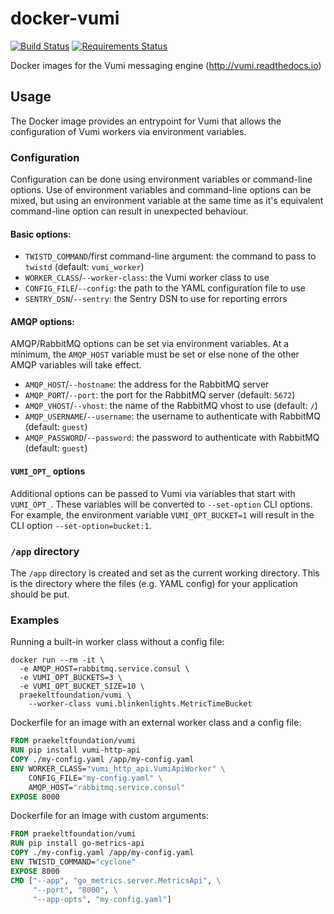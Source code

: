 # docker-vumi

[![Build Status](https://travis-ci.org/praekeltfoundation/docker-vumi.svg?branch=develop)](https://travis-ci.org/praekeltfoundation/docker-vumi)
[![Requirements Status](https://requires.io/github/praekeltfoundation/docker-vumi/requirements.svg?branch=develop)](https://requires.io/github/praekeltfoundation/docker-vumi/requirements/?branch=develop)

Docker images for the Vumi messaging engine (http://vumi.readthedocs.io)

## Usage
The Docker image provides an entrypoint for Vumi that allows the configuration of Vumi workers via environment variables.

### Configuration
Configuration can be done using environment variables or command-line options. Use of environment variables and command-line options can be mixed, but using an environment variable at the same time as it's equivalent command-line option can result in unexpected behaviour.

#### Basic options:
* `TWISTD_COMMAND`/first command-line argument: the command to pass to `twistd` (default: `vumi_worker`)
* `WORKER_CLASS`/`--worker-class`: the Vumi worker class to use
* `CONFIG_FILE`/`--config`: the path to the YAML configuration file to use
* `SENTRY_DSN`/`--sentry`: the Sentry DSN to use for reporting errors

#### AMQP options:
AMQP/RabbitMQ options can be set via environment variables. At a minimum, the `AMQP_HOST` variable must be set or else none of the other AMQP variables will take effect.
* `AMQP_HOST`/`--hostname`: the address for the RabbitMQ server
* `AMQP_PORT`/`--port`: the port for the RabbitMQ server (default: `5672`)
* `AMQP_VHOST`/`--vhost`: the name of the RabbitMQ vhost to use (default: `/`)
* `AMQP_USERNAME`/`--username`: the username to authenticate with RabbitMQ (default: `guest`)
* `AMQP_PASSWORD`/`--password`: the password to authenticate with RabbitMQ (default: `guest`)

#### `VUMI_OPT_` options
Additional options can be passed to Vumi via variables that start with `VUMI_OPT_`. These variables will be converted to `--set-option` CLI options. For example, the environment variable `VUMI_OPT_BUCKET=1` will result in the CLI option `--set-option=bucket:1`.

### `/app` directory
The `/app` directory is created and set as the current working directory. This is the directory where the files (e.g. YAML config) for your application should be put.

### Examples
Running a built-in worker class without a config file:
```shell
docker run --rm -it \
  -e AMQP_HOST=rabbitmq.service.consul \
  -e VUMI_OPT_BUCKETS=3 \
  -e VUMI_OPT_BUCKET_SIZE=10 \
  praekeltfoundation/vumi \
    --worker-class vumi.blinkenlights.MetricTimeBucket
```

Dockerfile for an image with an external worker class and a config file:
```dockerfile
FROM praekeltfoundation/vumi
RUN pip install vumi-http-api
COPY ./my-config.yaml /app/my-config.yaml
ENV WORKER_CLASS="vumi_http_api.VumiApiWorker" \
    CONFIG_FILE="my-config.yaml" \
    AMQP_HOST="rabbitmq.service.consul"
EXPOSE 8000
```

Dockerfile for an image with custom arguments:
```dockerfile
FROM praekeltfoundation/vumi
RUN pip install go-metrics-api
COPY ./my-config.yaml /app/my-config.yaml
ENV TWISTD_COMMAND="cyclone"
EXPOSE 8000
CMD ["--app", "go_metrics.server.MetricsApi", \
     "--port", "8000", \
     "--app-opts", "my-config.yaml"]
```
